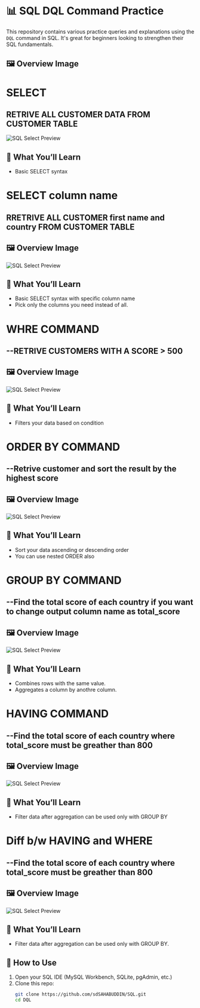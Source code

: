 # 📊 SQL DQL Command Practice

This repository contains various practice queries and explanations using the `DQL` command in SQL. It's great for beginners looking to strengthen their SQL fundamentals.

## 🖼️ Overview Image
# SELECT
## RETRIVE ALL CUSTOMER DATA FROM CUSTOMER TABLE
![SQL Select Preview](./assets/select.png)

## 🧠 What You’ll Learn

- Basic SELECT syntax  

# SELECT column name
## RRETRIVE ALL CUSTOMER first name and country FROM CUSTOMER TABLE

## 🖼️ Overview Image

![SQL Select Preview](./assets/select2.png)

## 🧠 What You’ll Learn
- Basic SELECT syntax with specific column name
-  Pick only the columns you need instead of all.

# WHRE COMMAND
## --RETRIVE CUSTOMERS WITH A SCORE > 500

## 🖼️ Overview Image

![SQL Select Preview](./assets/where.png)

## 🧠 What You’ll Learn

-  Filters your data based on condition
# ORDER BY COMMAND
## --Retrive customer and sort the result by the highest score

## 🖼️ Overview Image

![SQL Select Preview](./assets/orderby.png)

## 🧠 What You’ll Learn
-  Sort your data ascending or descending order 
-  You can use nested ORDER also
# GROUP BY COMMAND
## --Find the total score of each country if you want to change output column name as total_score

## 🖼️ Overview Image

![SQL Select Preview](./assets/groupby.png)

## 🧠 What You’ll Learn
-  Combines rows with the same value. 
-  Aggregates a column by anothre column.

# HAVING COMMAND
## --Find the total score of each country where total_score must be greather than 800

## 🖼️ Overview Image

![SQL Select Preview](./assets/having.png)

## 🧠 What You’ll Learn
-  Filter data after aggregation can be used only with GROUP BY 

# Diff  b/w HAVING and WHERE
## --Find the total score of each country where total_score must be greather than 800

## 🖼️ Overview Image

![SQL Select Preview](./assets/diffWherenHaving.png)

## 🧠 What You’ll Learn
-  Filter data after aggregation can be used only with GROUP BY.
## 🚀 How to Use

1. Open your SQL IDE (MySQL Workbench, SQLite, pgAdmin, etc.)
2. Clone this repo:
   ```bash
   git clone https://github.com/sdSAHABUDDIN/SQL.git
   cd DQL
